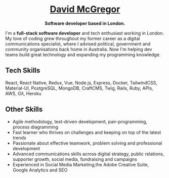 <div align="center">
  <h1> 
    <a href="https://www.davidmcgregor.dev">
      David McGregor 
    </a>
  </h1>
  
 **Software developer based in London.**<br/>

</div>

I'm a **full-stack software developer** and tech enthusiast working in London. My love of coding grew throughout my former career as a digital communications specialist, where I advised political, government and community organisations back home in Australia. Now I'm helping dev teams build great technology and expanding my programming knowledge.

## Tech Skills

React, React Native, Redux, Vue, Node.js, Express, Docker, TailwindCSS, Material-UI, PostgreSQL, MongoDB, CraftCMS, Twig, Rails, Ruby, APIs, AWS, Git, Heroku

## Other Skills

- Agile methodology, test-driven development, pair-programming, process diagramming 
- Fast learner who thrives on challenges and keeping on top of the latest trends
- Passionate about effective teamwork, problem solving and professional development
- Advanced communications skills across digital strategy, public relations, supporter growth, social media, fundraising and campaigns
- Experienced in Social Media Marketing,the Adobe Creative Suite, Google Analytics and SEO
